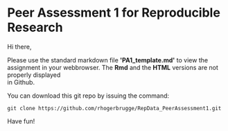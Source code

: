 # Peer Assessment 1 for Reproducible Research

Hi there,  

Please use the standard markdown file **'PA1_template.md'** to view the   
assignment in your webbrowser. The **Rmd** and the **HTML** versions are not properly displayed  
in Github. 

You can download this git repo by issuing the command:

```
git clone https://github.com/rhogerbrugge/RepData_PeerAssessment1.git
```

Have fun!

